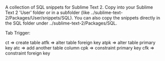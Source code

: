 A collection of SQL snippets for Sublime Text 2.
Copy into your Sublime Text 2 'User' folder or in a subfolder (like ../sublime-text-2/Packages/User/snippets/SQL).
You can also copy the snippets directly in the SQL folder under ../sublime-text-2/Packages/SQL.
 
Tab Trigger:

ct => create table
atfk => alter table foreign key
atpk => alter table primary key
atc => add another table column
cpk => constraint primary key
cfk => constraint foreign key

